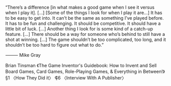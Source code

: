 “There’s a difference [in what makes a good game when I see it versus when I play it]. […] [Some of the things I look for when I play it are…] It has to be easy to get into. It can’t be the same as something I’ve played before. It has to be fun and challenging. It should be competitive. It should have a little bit of luck. […] Another thing I look for is some kind of a catch-up feature. […] There should be a way for someone who’s behind to still have a shot at winning. […] The game shouldn’t be too complicated, too long, and it shouldn’t be too hard to figure out what to do.”

⸻ Mike Gray

Brian Tinsman
《The Game Inventor's Guidebook: How to Invent and Sell Board Games, Card Games, Role-Playing Games, & Everything in Between!》
§1 〈How They Did it〉
⸿6 〈Interview With A Publisher〉
